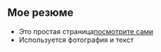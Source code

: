 ## Мое резюме

- Это простая страница[посмотрите сами](https://boris240873.github.io/simple-page-resume/)
- Используется фотография и текст

